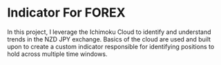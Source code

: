 # Indicator For FOREX

In this project, I leverage the Ichimoku Cloud to identify and understand trends in the NZD JPY exchange. Basics of the cloud are used and built upon to create a custom indicator responsible for identifying positions to hold across multiple time windows.


